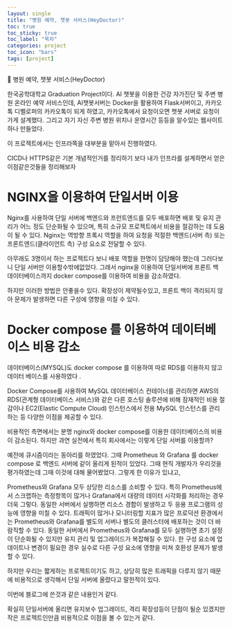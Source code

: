 ```yaml
---
layout: single
title: "병원 예약, 챗봇 서비스(HeyDoctor)"
toc: true
toc_sticky: true
toc_label: "목차"
categories: project
toc_icon: "bars"
tags: [project]
---
```

📘 병원 예약, 챗봇 서비스(HeyDoctor)

한국공학대학교 Graduation Project이다. AI 챗봇을 이용한 건강 자가진단 및 주변 병원 온라인 예약 서비스인데, AI챗봇서버는 Docker을 활용하여 Flask서버이고, 카카오톡 디벨로퍼의 카카오톡이 되게 하였고, 카카오톡에서 요청이오면 챗봇 서버로 요청이 가게 설계했다.
그리고 자기 자신 주변 병원 위치나 운영시간 등등을 알수있는 웹사이트 하나 만들었다.

이 프로젝트에서는 인프라쪽을 대부분을 맡아서 진행하였다. 

CICD나 HTTPS같은 기본 개념적인거를 정리하기 보다 내가 인프라를 설계하면서 얻은 이점같은것들을 정리해보자

# NGINX을 이용하여 단일서버 이용
Nginx를 사용하여 단일 서버에 백엔드와 프런트엔드를 모두 배포하면 배포 및 유지 관리가 어느 정도 단순화될 수 있으며, 특히 소규모 프로젝트에서 비용을 절감하는 데 도움이 될 수 있다. Nginx는 역방향 프록시 역할을 하여 요청을 적절한 백엔드(서버 측) 또는 프론트엔드(클라이언트 측) 구성 요소로 전달할 수 있다.

아무래도 3명이서 하는 프로젝트다 보니 배포 역할을 한명이 담당해야 했는데 그러다보니 단일 서버만 이용할수밖에없었다.
그래서 nginx을 이용하여 단일서버에 프론트 백 데이터베이스까지 docker compose를 이용하여 비용을 감소하였다.

하지만 이러한 방법은 안좋을수 있다.
확장성이 제약될수있고, 프론트 백이 격리되지 않아 문제가 발생하면 다른 구성에 영향을 미칠 수 있다.


# Docker compose 를 이용하여 데이터베이스 비용 감소
데이터베이스(MYSQL)도 docker compose 를 이용하여 따로 RDS를 이용하지 않고 데이터 베이스를 사용하였다 .

Docker Compose를 사용하여 MySQL 데이터베이스 컨테이너를 관리하면 AWS의 RDS(관계형 데이터베이스 서비스)와 같은 다른 호스팅 솔루션에 비해 잠재적인 비용 절감이나 EC2(Elastic Compute Cloud) 인스턴스에서 전용 MySQL 인스턴스를 관리하는 등 다양한 이점을 제공할 수 있다.



비용적인 측면에서는 분명 nginx와 docker compose를 이용한 데이터베이스의 비용이 감소된다.
하지만 과연 실전에서 특히 회사에서는 이렇게 단일 서버를 이용할까?

예전에 큐시즘이라는 동아리를 하였었다. 그때 Prometheus 와 Grafana 를 docker compose 로 백엔드 서버에 같이 올리게 된적이 있었다.
그때 현직 개발자가 우리것을 평가하였는데 그때 이것에 대해 물어봤었다. 그렇게 한 이유가 있냐고, 

Prometheus와 Grafana 모두 상당한 리소스를 소비할 수 있다. 특히 Prometheus에서 스크랩하는 측정항목이 많거나 Grafana에서 대량의 데이터 시각화를 처리하는 경우 더욱 그렇다. 동일한 서버에서 실행하면 리소스 경합이 발생하고 두 응용 프로그램의 성능에 영향을 미칠 수 있다.
트래픽이 많거나 모니터링할 지표가 많은 프로덕션 환경에서는 Prometheus와 Grafana를 별도의 서버나 별도의 클러스터에 배포하는 것이 더 바람직할 수 있다.
동일한 서버에서 Prometheus와 Grafana를 모두 실행하면 초기 설정이 단순화될 수 있지만 유지 관리 및 업그레이드가 복잡해질 수 있다. 한 구성 요소에 업데이트나 변경이 필요한 경우 실수로 다른 구성 요소에 영향을 미쳐 호환성 문제가 발생할 수 있다.

하지만 우리는 짧게하는 프로젝트이기도 하고, 상당히 많은 트래픽을 다루지 않기 때문에 비용적으로 생각해서 단일 서버에 올렸다고 말한적이 있다.

이번에 블로그에 쓴것과 같은 내용인거 같다.

확실히 단일서버에 올리면 유지보수 업그레이드, 격리 확장성등이 단점이 될순 있겠지만 
작은 프로젝트인만큼 비용적으로 이점을 볼 수 있는거 같다.
